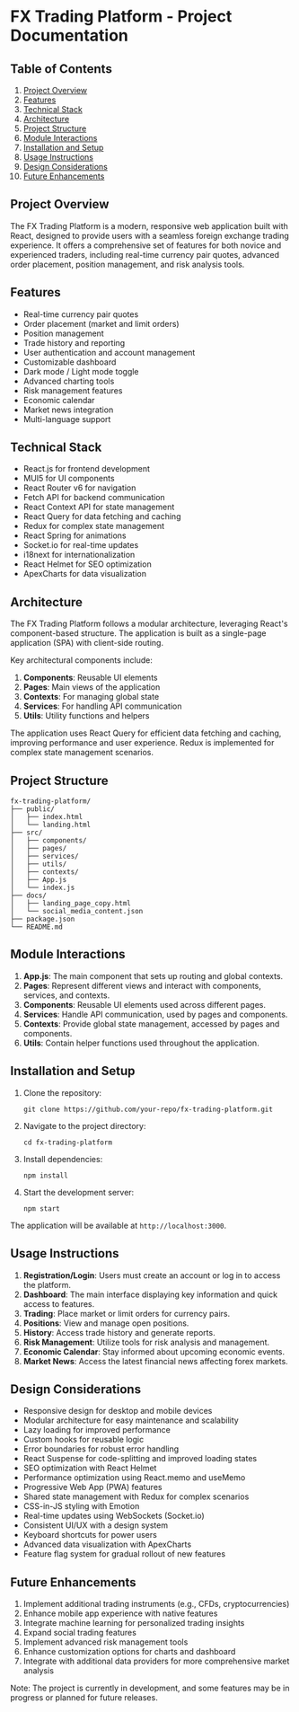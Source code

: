 # FX Trading Platform - Project Documentation

## Table of Contents
1. [Project Overview](#project-overview)
2. [Features](#features)
3. [Technical Stack](#technical-stack)
4. [Architecture](#architecture)
5. [Project Structure](#project-structure)
6. [Module Interactions](#module-interactions)
7. [Installation and Setup](#installation-and-setup)
8. [Usage Instructions](#usage-instructions)
9. [Design Considerations](#design-considerations)
10. [Future Enhancements](#future-enhancements)

## Project Overview

The FX Trading Platform is a modern, responsive web application built with React, designed to provide users with a seamless foreign exchange trading experience. It offers a comprehensive set of features for both novice and experienced traders, including real-time currency pair quotes, advanced order placement, position management, and risk analysis tools.

## Features

- Real-time currency pair quotes
- Order placement (market and limit orders)
- Position management
- Trade history and reporting
- User authentication and account management
- Customizable dashboard
- Dark mode / Light mode toggle
- Advanced charting tools
- Risk management features
- Economic calendar
- Market news integration
- Multi-language support

## Technical Stack

- React.js for frontend development
- MUI5 for UI components
- React Router v6 for navigation
- Fetch API for backend communication
- React Context API for state management
- React Query for data fetching and caching
- Redux for complex state management
- React Spring for animations
- Socket.io for real-time updates
- i18next for internationalization
- React Helmet for SEO optimization
- ApexCharts for data visualization

## Architecture

The FX Trading Platform follows a modular architecture, leveraging React's component-based structure. The application is built as a single-page application (SPA) with client-side routing.

Key architectural components include:

1. **Components**: Reusable UI elements
2. **Pages**: Main views of the application
3. **Contexts**: For managing global state
4. **Services**: For handling API communication
5. **Utils**: Utility functions and helpers

The application uses React Query for efficient data fetching and caching, improving performance and user experience. Redux is implemented for complex state management scenarios.

## Project Structure

```
fx-trading-platform/
├── public/
│   ├── index.html
│   └── landing.html
├── src/
│   ├── components/
│   ├── pages/
│   ├── services/
│   ├── utils/
│   ├── contexts/
│   ├── App.js
│   └── index.js
├── docs/
│   ├── landing_page_copy.html
│   └── social_media_content.json
├── package.json
└── README.md
```

## Module Interactions

1. **App.js**: The main component that sets up routing and global contexts.
2. **Pages**: Represent different views and interact with components, services, and contexts.
3. **Components**: Reusable UI elements used across different pages.
4. **Services**: Handle API communication, used by pages and components.
5. **Contexts**: Provide global state management, accessed by pages and components.
6. **Utils**: Contain helper functions used throughout the application.

## Installation and Setup

1. Clone the repository:
   ```
   git clone https://github.com/your-repo/fx-trading-platform.git
   ```

2. Navigate to the project directory:
   ```
   cd fx-trading-platform
   ```

3. Install dependencies:
   ```
   npm install
   ```

4. Start the development server:
   ```
   npm start
   ```

The application will be available at `http://localhost:3000`.

## Usage Instructions

1. **Registration/Login**: Users must create an account or log in to access the platform.
2. **Dashboard**: The main interface displaying key information and quick access to features.
3. **Trading**: Place market or limit orders for currency pairs.
4. **Positions**: View and manage open positions.
5. **History**: Access trade history and generate reports.
6. **Risk Management**: Utilize tools for risk analysis and management.
7. **Economic Calendar**: Stay informed about upcoming economic events.
8. **Market News**: Access the latest financial news affecting forex markets.

## Design Considerations

- Responsive design for desktop and mobile devices
- Modular architecture for easy maintenance and scalability
- Lazy loading for improved performance
- Custom hooks for reusable logic
- Error boundaries for robust error handling
- React Suspense for code-splitting and improved loading states
- SEO optimization with React Helmet
- Performance optimization using React.memo and useMemo
- Progressive Web App (PWA) features
- Shared state management with Redux for complex scenarios
- CSS-in-JS styling with Emotion
- Real-time updates using WebSockets (Socket.io)
- Consistent UI/UX with a design system
- Keyboard shortcuts for power users
- Advanced data visualization with ApexCharts
- Feature flag system for gradual rollout of new features

## Future Enhancements

1. Implement additional trading instruments (e.g., CFDs, cryptocurrencies)
2. Enhance mobile app experience with native features
3. Integrate machine learning for personalized trading insights
4. Expand social trading features
5. Implement advanced risk management tools
6. Enhance customization options for charts and dashboard
7. Integrate with additional data providers for more comprehensive market analysis

Note: The project is currently in development, and some features may be in progress or planned for future releases.